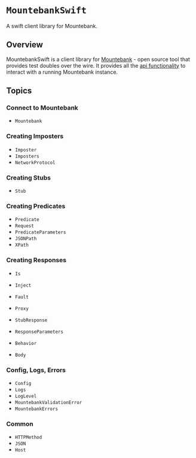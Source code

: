 # ``MountebankSwift``

A swift client library for Mountebank.

## Overview

MountebankSwift is a client library for [Mountebank](https://www.mbtest.org/) - open source tool that
provides test doubles over the wire. It provides all the [api functionality](https://www.mbtest.org/docs/api/overview)
to interact with a running Mountebank instance.

## Topics

### Connect to Mountebank
- ``Mountebank``

### Creating Imposters
- ``Imposter``
- ``Imposters``
- ``NetworkProtocol``

### Creating Stubs
- ``Stub``

### Creating Predicates
- ``Predicate``
- ``Request``
- ``PredicateParameters``
- ``JSONPath``
- ``XPath``

### Creating Responses
- ``Is``
- ``Inject``
- ``Fault``
- ``Proxy``

- ``StubResponse``
- ``ResponseParameters``
- ``Behavior``
- ``Body``

### Config, Logs, Errors
- ``Config``
- ``Logs``
- ``LogLevel``
- ``MountebankValidationError``
- ``MountebankErrors``

### Common
- ``HTTPMethod``
- ``JSON``
- ``Host``
